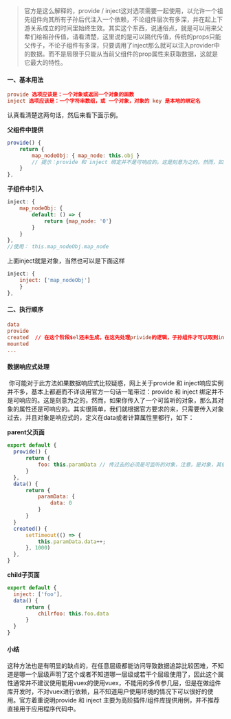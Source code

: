 > 官方是这么解释的，provide / inject这对选项需要一起使用，以允许一个祖先组件向其所有子孙后代注入一个依赖，不论组件层次有多深，并在起上下游关系成立的时间里始终生效。其实这个东西，说通俗点，就是可以用来父辈们给祖孙传值，请看清楚，这里说的是可以隔代传值，传统的props只能父传子，不论子组件有多深，只要调用了inject那么就可以注入provider中的数据。而不是局限于只能从当前父组件的prop属性来获取数据，这就是它最大的特性。

#### 一、基本用法

```toml
provide 选项应该是：一个对象或返回一个对象的函数
inject 选项应该是：一个字符串数组，或 一个对象，对象的 key 是本地的绑定名
```

认真看清楚这两句话，然后来看下面示例。

**父组件中提供**

```js
provide() {
    return {
        map_nodeObj: { map_node: this.obj }
        // 提示：provide 和 inject 绑定并不是可响应的。这是刻意为之的。然而，如果你传入了一个可监听的对象，那么其对象的属性还是可响应的。
    }
},
```

**子组件中引入**

```js
inject: {
    map_nodeObj: {
        default: () => {
            return {map_node: '0'}
        }
    }
},
//使用： this.map_nodeObj.map_node
```

上面inject就是对象，当然也可以是下面这样

```js
inject: {
    inject: ['map_nodeObj']
    }
},
```



#### 二、执行顺序

```toml
data
provide
created  // 在这个阶段$el还未生成，在这先处理privide的逻辑，子孙组件才可以取到inject的值
mounted
...
```



#### 数据响应式处理

​		你可能对于此方法如果数据响应式比较疑惑，网上关于provide 和 inject响应实例并不多，基本上都避而不详谈用官方一句话一笔带过：provide 和 inject 绑定并不是可响应的。这是刻意为之的，然而，如果你传入了一个可监听的对象，那么其对象的属性还是可响应的。其实很简单，我们就根据官方要求的来，只需要传入对象过去，并且对象是响应式的，定义在data或者计算属性里都行，如下：

**parent父页面**

```js
export default {
  provide() {
      return {
          foo: this.paramData // 传过去的必须是可监听的对象，注意，是对象，其他类型都不行
      }
  },
  data() {
      return {
          paramData: {
              data: 0
          }
      }
  }
  created() {
      setTimeout(() => {
          this.paramData.data++;
      }, 1000)
  },
}
```

**child子页面**

```js
export default {
  inject: ['foo'],
  data() {
      return {
          chilrfoo: this.foo.data
      }
  }
}
```



#### 小结

​		这种方法也是有明显的缺点的，在任意层级都能访问导致数据追踪比较困难，不知道是哪一个层级声明了这个或者不知道哪一层级或若干个层级使用了，因此这个属性通常并不建议使用能用vuex的使用vuex，不能用的多传参几层，但是在做组件库开发时，不对vuex进行依赖，且不知道用户使用环境的情况下可以很好的使用。官方着重说明provide 和 inject 主要为高阶插件/组件库提供用例，并不推荐直接用于应用程序代码中。
